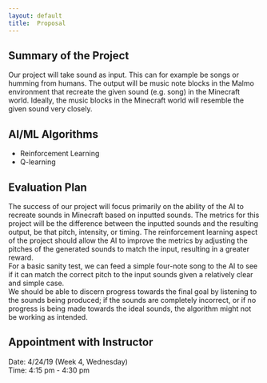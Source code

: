 ```yaml
---
layout: default
title:  Proposal
---
```

 
## Summary of the Project 
Our project will take sound as input. This can for example be songs or humming from humans. The output will be music note blocks in the Malmo environment that recreate the given sound (e.g. song) in the Minecraft world. Ideally, the music blocks in the Minecraft world will resemble the given sound very closely. 

## AI/ML Algorithms 
- Reinforcement Learning 
- Q-learning 

## Evaluation Plan
The success of our project will focus primarily on the ability of the AI to recreate sounds in Minecraft based on inputted sounds. The metrics for this project will be the difference between the inputted sounds and the resulting output, be that pitch, intensity, or timing. The reinforcement learning aspect of the project should allow the AI to improve the metrics by adjusting the pitches of the generated sounds to match the input, resulting in a greater reward. <br>
For a basic sanity test, we can feed a simple four-note song to the AI to see if it can match the correct pitch to the input sounds given a relatively clear and simple case. <br>
We should be able to discern progress towards the final goal by listening to the sounds being produced; if the sounds are completely incorrect, or if no progress is being made towards the ideal sounds, the algorithm might not be working as intended. <br>


## Appointment with Instructor
Date: 4/24/19 (Week 4, Wednesday) <br>
Time: 4:15 pm - 4:30 pm
